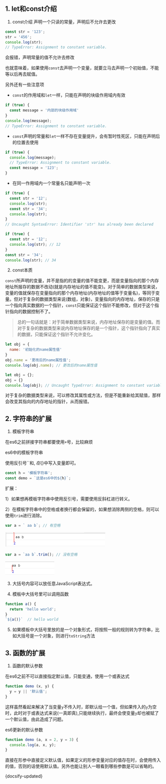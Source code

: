 ## 1. let和const介绍

1. const介绍
声明一个只读的常量，声明后不允许去更改

```js
const str = '123';
str = '456';
console.log(str);
// TypeError: Assignment to constant variable.
```

会报错，声明常量的值不允许去修改

也就意味着，如果使用`const`去声明一个变量，就要立马去声明一个初始值，不能等以后再去赋值。

另外还有一些注意项

-  `const`的作用域和`let`一样，只能在声明的块级作用域内有效

```js
if (true) {
  const message = '内部的块级作用域'
}
console.log(message);
// TypeError: Assignment to constant variable.
```

-  `const`声明的常量和`let`一样不存在变量提升，会有暂时性死区，只能在声明后的位置去使用

```js
if (true) {
  console.log(message);
  // TypeError: Assignment to constant variable.
  const message = '123';
}

```

- 在同一作用域内一个常量名只能声明一次

```js
if (true) {
  const str = '12';
  console.log(str);
  const str = '34';
  console.log(str);
}
// Uncaught SyntaxError: Identifier 'str' has already been declared
```

```js
if (true) {
  const str = '12';
  console.log(str); // 12
}
const str = '34';
console.log(str); // 34
```

2. const本质

`const`所声明的变量，并不是指的的变量的值不能变更，而是变量指向的那个内存地址所报存的数据不改动(就是内存地址的值不能变)。对于简单的数据类型来说，变量的值就保存在变量指向的那个内存地址(内存地址的值等于变量名)，等同于变量。但对于复杂的数据类型来说(数组，对象)，变量指向的内存地址，保存的只是一个指向真实数据的一个指针，`const`只能保证这个指针不能修改，但对于这个指针指向的数据控制不了。


> 总的一句话就是：对于简单数据类型来说，内存地址保存的是变量的值。而对于复杂的数据类型来说内存地址保存的是一个指针，这个指针指向了真实的数据，只能保证这个指针不允许变化。


```js
let obj = {
  name: '初始化的name属性值'
}
obj.name = '更改后的name属性值';
console.log(obj.name); // 更改后的name属性值
```

```js
let obj = {};
obj = {}
console.log(obj); // Uncaught TypeError: Assignment to constant variable.
```

对于复杂的数据类型来说，可以修改其属性或方法，但是不能重新给其赋值，那样会改变其指向的内存地址的指针，从而报错。

## 2. 字符串的扩展

1. 模板字符串

在es6之前拼接字符串都要使用`+`号，比较麻烦

es6中的模板字符串

使用反引号``和${}, 在${}中写入变量即可。

```js
const h = '模板字符串';
const demo = `这是es6中的${h}`;
```
扩展：

1）如果想再模板字符串中使用反引号，需要使用反斜杠进行转义。

2）在模板字符串中的空格或者换行都会保留的，如果想消除两侧的空格，则可以使用`trim`进行消除。

```js
var a = ` aa b`; // 有空格
```
![有空格](./images/template1.png)

```js
var a = `aa b`.trim(); // 没有空格
```
![没有空格](./images/template2.png)

3) 大括号内容可以放任意JavaScript表达式。

4) 模板中大括号里可以调用函数

```js
function a() {
  return 'hello world';
}
`${a()}`  // hello world
```
5) 如果模板中大括号里放的是一个对象形式，将按照一般的规则转为字符串，比如大括号是一个对象，则进行`toString`方法

## 3. 函数的扩展

1. 函数的默认参数

在es6之前不可以直接指定默认值，只能变通，使用一个或表达式

```js
function demo (x, y) {
  y = y || '默认值';
}
```
这样虽然看起来解决了当变量`y`不传入时，即默认给一个值，但如果传入的`y`为空时，此时对于或表达式来说(一真即真),只能继续执行，最终会使变量`y`却也被赋了一个默认值，由此造成了问题。

es6更新的默认参数

```js
function demo (a, x = 2, y = 3) {
  console.log(a, x, y);
}
```
直接在形参中直接定义默认值，如果定义的形参变量对应的值存在时，会使用传入的值，否则的话使用默认值。另外也能让别人一眼看到哪些参数是可以省略的。



 {docsify-updated} 

